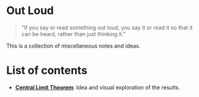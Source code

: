 # Out Loud

> "If you say or read something out loud, you say it or read it so that it can be heard, 
> rather than just thinking it."

This is a collection of miscellaneous notes and ideas.


# List of contents

- **[Central Limit Theorem](./central_limit_theorem.ipynb)**: Idea and visual exploration of the results.
